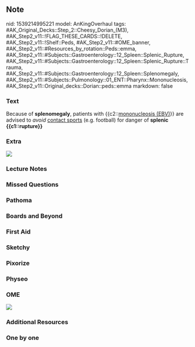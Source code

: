 ## Note
nid: 1539214995221
model: AnKingOverhaul
tags: #AK_Original_Decks::Step_2::Cheesy_Dorian_(M3), #AK_Step2_v11::!FLAG_THESE_CARDS::!DELETE, #AK_Step2_v11::!Shelf::Peds, #AK_Step2_v11::#OME_banner, #AK_Step2_v11::#Resources_by_rotation::Peds::emma, #AK_Step2_v11::#Subjects::Gastroenterology::12_Spleen::Splenic_Rupture, #AK_Step2_v11::#Subjects::Gastroenterology::12_Spleen::Splenic_Rupture::Trauma, #AK_Step2_v11::#Subjects::Gastroenterology::12_Spleen::Splenomegaly, #AK_Step2_v11::#Subjects::Pulmonology::01_ENT::Pharynx::Mononucleosis, #AK_Step2_v11::Original_decks::Dorian::peds::emma
markdown: false

### Text
Because of <b>splenomegaly</b>, patients with
{{c2::<u>mononucleosis (EBV)</u>}} are advised to <i>avoid</i>
<u>contact sports</u> (e.g. football) for danger of <b>splenic
{{c1::rupture}}</b>

### Extra
<img src="paste-12889196855653.jpg">

### Lecture Notes


### Missed Questions


### Pathoma


### Boards and Beyond


### First Aid


### Sketchy


### Pixorize


### Physeo


### OME
<div class="ome-widget">
  <a href="https://onlinemeded.org?ref=anki"><img src=
  "_OME_AnkiFlashcards_General_7.png"></a>
</div>

### Additional Resources


### One by one

